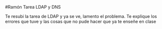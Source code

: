 #Ramón Tarea LDAP y DNS

Te resubi la tarea de LDAP y ya se ve, lamento el problema. Te explique los errores que tuve y las cosas que no pude hacer que ya te enseñe en clase


